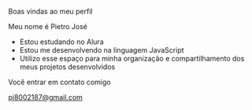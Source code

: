 Boas vindas ao meu perfil

Meu nome é Pietro José

- Estou estudando no Alura
- Estou me desenvolvendo na linguagem JavaScript
- Utilizo esse espaço para minha organização e compartilhamento dos meus projetos desenvolvidos

Você entrar em contato comigo

pj8002187@gmail.com
